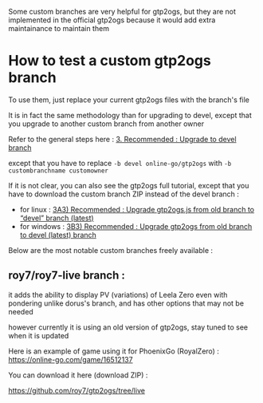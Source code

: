 Some custom branches are very helpful for gtp2ogs, but they are not implemented 
in the official gtp2ogs because it would add extra maintainance to maintain them

# How to test a custom gtp2ogs branch

To use them, just replace your current gtp2ogs files with the branch's file

It is in fact the same methodology than for upgrading to devel, except that you 
upgrade to another custom branch from another owner

Refer to the general steps here : 
[3. Recommended : Upgrade to devel branch](/README.md/#3-recommended--upgrade-to-devel-branch)

except that you have to replace `-b devel online-go/gtp2ogs` with 
`-b custombranchname customowner`

If it is not clear, you can also see the gtp2ogs full tutorial, except that 
you have to download the custom branch ZIP instead of the devel branch : 
- for linux : [3A3) Recommended : Upgrade gtp2ogs.js from old branch to “devel” branch (latest)](https://github.com/wonderingabout/gtp2ogs-tutorial/blob/master/docs/3A3-linux-optional-upgrade-to-devel.md)
- for windows : [3B3) Recommended : Upgrade gtp2ogs from old branch to devel (latest) branch](https://github.com/wonderingabout/gtp2ogs-tutorial/blob/master/docs/3B3-windows-optional-upgrade-to-devel.md)

Below are the most notable custom branches freely available : 

## roy7/roy7-live branch :  

it adds the ability to display PV (variations) of Leela Zero even with pondering 
unlike dorus's branch, and has other options that may not be needed

however currently it is using an old version of gtp2ogs, stay tuned to see when it 
is updated

Here is an example of game using it for PhoenixGo (RoyalZero) : 
https://online-go.com/game/16512137

You can download it here (download ZIP) : 

https://github.com/roy7/gtp2ogs/tree/live
